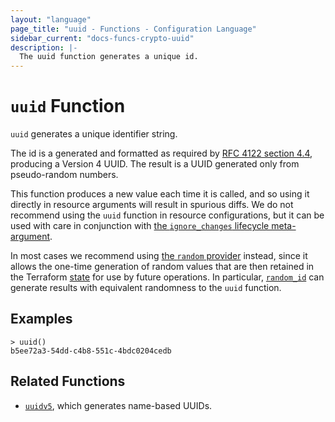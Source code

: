 ```yaml
---
layout: "language"
page_title: "uuid - Functions - Configuration Language"
sidebar_current: "docs-funcs-crypto-uuid"
description: |-
  The uuid function generates a unique id.
---
```


# `uuid` Function

`uuid` generates a unique identifier string.

The id is a generated and formatted as required by
[RFC 4122 section 4.4](https://tools.ietf.org/html/rfc4122#section-4.4),
producing a Version 4 UUID. The result is a UUID generated only from
pseudo-random numbers.

This function produces a new value each time it is called, and so using it
directly in resource arguments will result in spurious diffs. We do not
recommend using the `uuid` function in resource configurations, but it can
be used with care in conjunction with
[the `ignore_changes` lifecycle meta-argument](/docs/language/meta-arguments/lifecycle.html#ignore_changes).

In most cases we recommend using [the `random` provider](https://registry.terraform.io/providers/hashicorp/random/latest/docs)
instead, since it allows the one-time generation of random values that are
then retained in the Terraform [state](/docs/language/state/index.html) for use by
future operations. In particular,
[`random_id`](https://registry.terraform.io/providers/hashicorp/random/latest/docs/resources/id) can generate results with
equivalent randomness to the `uuid` function.

## Examples

```
> uuid()
b5ee72a3-54dd-c4b8-551c-4bdc0204cedb
```

## Related Functions

- [`uuidv5`](./uuidv5.html), which generates name-based UUIDs.
